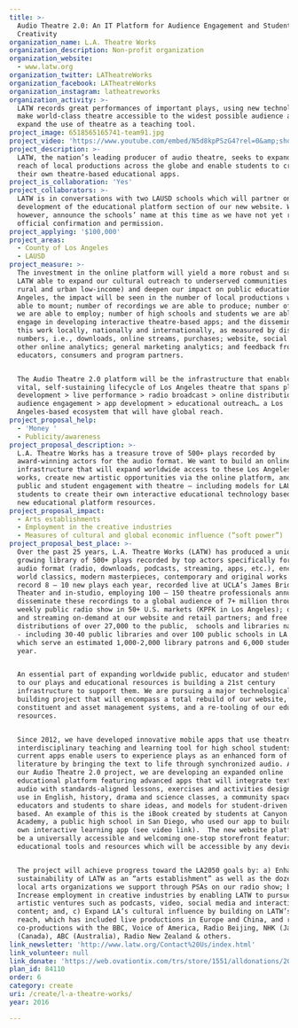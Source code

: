 ```yaml
---
title: >-
  Audio Theatre 2.0: An IT Platform for Audience Engagement and Student
  Creativity
organization_name: L.A. Theatre Works
organization_description: Non-profit organization
organization_website:
  - www.latw.org
organization_twitter: LATheatreWorks
organization_facebook: LATheatreWorks
organization_instagram: latheatreworks
organization_activity: >-
  LATW records great performances of important plays, using new technologies to
  make world-class theatre accessible to the widest possible audience and to
  expand the use of theatre as a teaching tool.
project_image: 6518565165741-team91.jpg
project_video: 'https://www.youtube.com/embed/N5d8kpPSzG4?rel=0&amp;showinfo=0'
project_description: >-
  LATW, the nation’s leading producer of audio theatre, seeks to expand the
  reach of local productions across the globe and enable students to create
  their own theatre-based educational apps.
project_is_collaboration: 'Yes'
project_collaborators: >-
  LATW is in conversations with two LAUSD schools which will partner on the
  development of the educational platform section of our new website. We cannot,
  however, announce the schools’ name at this time as we have not yet received
  official confirmation and permission.
project_applying: '$100,000'
project_areas:
  - County of Los Angeles
  - LAUSD
project_measure: >-
  The investment in the online platform will yield a more robust and sustainable
  LATW able to expand our cultural outreach to underserved communities (i.e.,
  rural and urban low-income) and deepen our impact on public education. For Los
  Angeles, the impact will be seen in the number of local productions we are
  able to mount; number of recordings we are able to produce; number of artists
  we are able to employ; number of high schools and students we are able to
  engage in developing interactive theatre-based apps; and the dissemination of
  this work locally, nationally and internationally, as measured by distribution
  numbers, i.e., downloads, online streams, purchases; website, social media and
  other online analytics; general marketing analytics; and feedback from
  educators, consumers and program partners.


  The Audio Theatre 2.0 platform will be the infrastructure that enables a
  vital, self-sustaining lifecycle of Los Angeles theatre that spans play
  development > live performance > radio broadcast > online distribution >
  audience engagement > app development > educational outreach… a Los
  Angeles-based ecosystem that will have global reach.
project_proposal_help:
  - 'Money '
  - Publicity/awareness
project_proposal_description: >-
  L.A. Theatre Works has a treasure trove of 500+ plays recorded by
  award-winning actors for the audio format. We want to build an online
  infrastructure that will expand worldwide access to these Los Angeles-based
  works, create new artistic opportunities via the online platform, and increase
  public and student engagement with theatre – including models for LAUSD
  students to create their own interactive educational technology based on our
  new educational platform resources.
project_proposal_impact:
  - Arts establishments
  - Employment in the creative industries
  - Measures of cultural and global economic influence (“soft power”)
project_proposal_best_place: >-
  Over the past 25 years, L.A. Theatre Works (LATW) has produced a unique and
  growing library of 500+ plays recorded by top actors specifically for the
  audio format (radio, downloads, podcasts, streaming, apps, etc.), encompassing
  world classics, modern masterpieces, contemporary and original works. We
  record 8 – 10 new plays each year, recorded live at UCLA’s James Bridges
  Theater and in-studio, employing 100 – 150 theatre professionals annually. We
  disseminate these recordings to a global audience of 7+ million through a
  weekly public radio show in 50+ U.S. markets (KPFK in Los Angeles); download
  and streaming on-demand at our website and retail partners; and free
  distributions of over 27,000 to the public,  schools and libraries nationwide
  - including 30-40 public libraries and over 100 public schools in LA County,
  which serve an estimated 1,000-2,000 library patrons and 6,000 students per
  year.


  An essential part of expanding worldwide public, educator and student access
  to our plays and educational resources is building a 21st century
  infrastructure to support them. We are pursuing a major technological capacity
  building project that will encompass a total rebuild of our website, new
  constituent and asset management systems, and a re-tooling of our educational
  resources.  


  Since 2012, we have developed innovative mobile apps that use theatre as an
  interdisciplinary teaching and learning tool for high school students. Our
  current apps enable users to experience plays as an enhanced form of
  literature by bringing the text to life through synchronized audio. As part of
  our Audio Theatre 2.0 project, we are developing an expanded online
  educational platform featuring advanced apps that will integrate text and
  audio with standards-aligned lessons, exercises and activities designed for
  use in English, history, drama and science classes, a community space for
  educators and students to share ideas, and models for student-driven projects
  based. An example of this is the iBook created by students at Canyon Crest
  Academy, a public high school in San Diego, who used our app to build their
  own interactive learning app (see video link).  The new website platform will
  be a universally accessible and welcoming one-stop storefront featuring our
  educational tools and resources which will be accessible by any device.


  The project will achieve progress toward the LA2050 goals by: a) Enhancing the
  sustainability of LATW as an “arts establishment” as well as the dozens of
  local arts organizations we support through PSAs on our radio show; b)
  Increase employment in creative industries by enabling LATW to pursue new
  artistic ventures such as podcasts, video, social media and interactive
  content; and, c) Expand LA’s cultural influence by building on LATW’s global
  reach, which has included live productions in Europe and China, and radio
  co-productions with the BBC, Voice of America, Radio Beijing, NHK (Japan), CBC
  (Canada), ABC (Australia), Radio New Zealand & others.
link_newsletter: 'http://www.latw.org/Contact%20Us/index.html'
link_volunteer: null
link_donate: 'https://web.ovationtix.com/trs/store/1551/alldonations/20585'
plan_id: 84110
order: 6
category: create
uri: /create/l-a-theatre-works/
year: 2016

---
```

